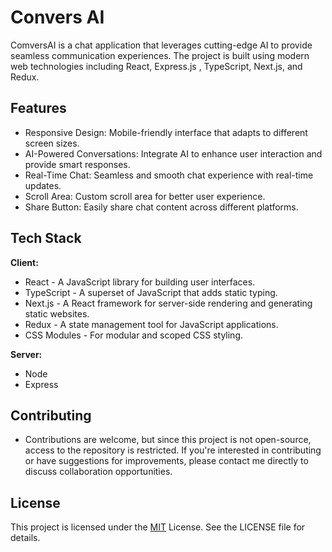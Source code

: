 
# Convers AI

ComversAI is a chat application that leverages cutting-edge AI to provide seamless communication experiences. The project is built using modern web technologies including React, Express.js , TypeScript, Next.js, and Redux.

## Features

- Responsive Design: Mobile-friendly interface that adapts to different screen sizes.
- AI-Powered Conversations: Integrate AI to enhance user interaction and provide smart responses.
- Real-Time Chat: Seamless and smooth chat experience with real-time updates.
- Scroll Area: Custom scroll area for better user experience.
- Share Button: Easily share chat content across different platforms.

## Tech Stack

**Client:**
* React - A JavaScript library for building user interfaces.
* TypeScript - A superset of JavaScript that adds static typing.
* Next.js - A React framework for server-side rendering and generating static websites.
* Redux - A state management tool for JavaScript applications.
* CSS Modules - For modular and scoped CSS styling.

**Server:** 
* Node
* Express


## Contributing

* Contributions are welcome, but since this project is not open-source, access to the repository is restricted. If you're interested in contributing or have suggestions for improvements, please contact me directly to discuss collaboration opportunities.
## License


This project is licensed under the [MIT](https://choosealicense.com/licenses/mit/) License. See the LICENSE file for details.
